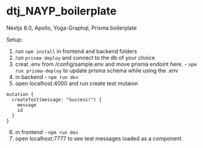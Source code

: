 # dtj_NAYP_boilerplate
Nextjs 8.0, Apollo, Yoga-Graphql, Prisma boilerplate


Setup:

1. run `npm install` in frontend and backend folders
2. run `prisma deploy` and connect to the db of your choice
3. creat .env from /config/sample.env and move prisma endoint here. - `npm run prisma-deploy` to update prisma schema while using the .env
4. in backend - `npm run dev`
5. open localhost:4000 and run create test mutaion

```
mutation {
  createTest(message: "Success!") {
    message
    id
  }
}
```

6. in frontend - `npm run dev`
7. open localhost:7777 to see test messages loaded as a component.
